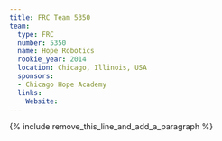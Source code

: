 ```yaml
---
title: FRC Team 5350
team:
  type: FRC
  number: 5350
  name: Hope Robotics
  rookie_year: 2014
  location: Chicago, Illinois, USA
  sponsors:
  - Chicago Hope Academy
  links:
    Website:
---
```


{% include remove_this_line_and_add_a_paragraph %}